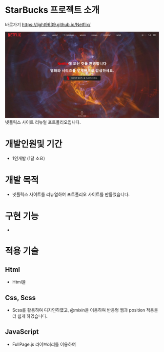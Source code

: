 # StarBucks 프로젝트 소개
바로가기 https://light9639.github.io/Netflix/

![화면 캡처 2022-08-22](https://raw.githubusercontent.com/light9639/Netflix/main/img/light9639.github.io_Netflix_.png)
넷플릭스 사이트 리뉴얼 포트폴리오입니다.

# 개발인원및 기간
- 1인개발 (1달 소요)
# 개발 목적
- 넷플릭스 사이트를 리뉴얼하여 포트폴리오 사이트를 만들었습니다.
# 구현 기능
-
# 적용 기술
## Html
- Html을

## Css, Scss
- Scss를 활용하여 디자인하였고, @mixin을 이용하여 반응형 웹과 position 적용을 더 쉽게 하였습니다.

## JavaScript
- FullPage.js 라이브러리를 이용하여
